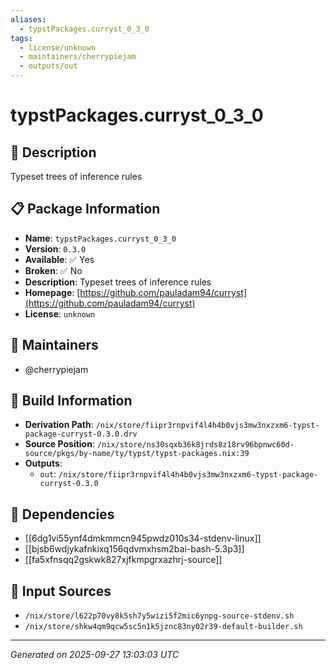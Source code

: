 ```yaml
---
aliases:
  - typstPackages.curryst_0_3_0
tags:
  - license/unknown
  - maintainers/cherrypiejam
  - outputs/out
---
```


# typstPackages.curryst_0_3_0

## 📝 Description

Typeset trees of inference rules

## 📋 Package Information

- **Name**: `typstPackages.curryst_0_3_0`
- **Version**: `0.3.0`
- **Available**: ✅ Yes
- **Broken**: ✅ No
- **Description**: Typeset trees of inference rules
- **Homepage**: [https://github.com/pauladam94/curryst](https://github.com/pauladam94/curryst)
- **License**: `unknown`
## 👥 Maintainers

- @cherrypiejam


## 🔧 Build Information

- **Derivation Path**: `/nix/store/fiipr3rnpvif4l4h4b0vjs3mw3nxzxm6-typst-package-curryst-0.3.0.drv`
- **Source Position**: `/nix/store/ns30sqxb36k8jrds8z18rv96bpnwc60d-source/pkgs/by-name/ty/typst/typst-packages.nix:39`
- **Outputs**:
  - `out`:  `/nix/store/fiipr3rnpvif4l4h4b0vjs3mw3nxzxm6-typst-package-curryst-0.3.0`

## 🔗 Dependencies

- [[6dg1vi55ynf4dmkmmcn945pwdz010s34-stdenv-linux]]
- [[bjsb6wdjykafnkixq156qdvmxhsm2bai-bash-5.3p3]]
- [[fa5xfnsqq2gskwk827xjfkmpgrxazhrj-source]]

## 📁 Input Sources

- `/nix/store/l622p70vy8k5sh7y5wizi5f2mic6ynpg-source-stdenv.sh`
- `/nix/store/shkw4qm9qcw5sc5n1k5jznc83ny02r39-default-builder.sh`

---
*Generated on 2025-09-27 13:03:03 UTC*
